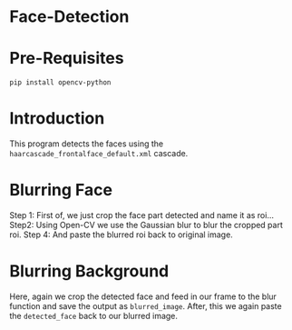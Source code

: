 # Face-Detection

# Pre-Requisites
`pip install opencv-python`

# Introduction
This program detects the faces using the `haarcascade_frontalface_default.xml` cascade.

 # Blurring Face
 Step 1:
 First of, we just crop the face part detected and name it as roi...
 Step2:
 Using  Open-CV we use the Gaussian blur to blur the cropped part roi.
 Step 4:
 And paste the blurred roi back to original image.
 
 # Blurring Background
 Here, again we crop the detected face and feed in our frame to the blur function and save the output as `blurred_image`.
 After, this we again paste the `detected_face` back to our blurred image.
 
